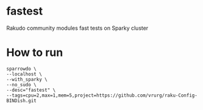 # fastest

Rakudo community modules fast tests on Sparky cluster

# How to run

    sparrowdo \
    --localhost \
    --with_sparky \
    --no_sudo \
    --desc="fastest" \
    --tags=cpu=2,max=1,mem=5,project=https://github.com/vrurg/raku-Config-BINDish.git

